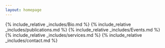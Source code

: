 ```yaml
---
layout: homepage
---
```


{% include_relative _includes/Bio.md %}
{% include_relative _includes/publications.md %}
{% include_relative _includes/Events.md %}
{% include_relative _includes/services.md %}
{% include_relative _includes/contact.md %}
